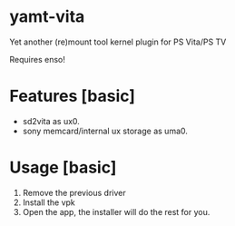 # yamt-vita
Yet another (re)mount tool kernel plugin for PS Vita/PS TV

Requires enso!

# Features [basic]
 - sd2vita as ux0.
 - sony memcard/internal ux storage as uma0.

# Usage [basic]
 1) Remove the previous driver
 2) Install the vpk
 3) Open the app, the installer will do the rest for you.